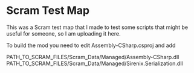 # Scram Test Map
 This was a Scram test map that I made to test some scripts that might be useful for someone, so I am uploading it here.

To build the mod you need to edit Assembly-CSharp.csproj and add

 <Reference Include="Assembly-CSharp">
 <HintPath>PATH_TO_SCRAM_FILES/Scram_Data/Managed/Assembly-CSharp.dll</HintPath>
 </Reference>
 <Reference Include="Sirenix.Serialization">
 <HintPath>PATH_TO_SCRAM_FILES/Scram_Data/Managed/Sirenix.Serialization.dll</HintPath>
 </Reference>